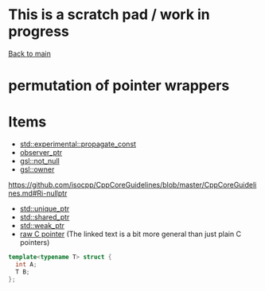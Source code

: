 # This is a scratch pad / work in progress

[Back to main](../README.md)

# permutation of pointer wrappers

# Items

* [std::experimental::propagate_const](https://en.cppreference.com/w/cpp/experimental/propagate_const)
* [observer_ptr](https://en.cppreference.com)
* [gsl::not_null](https://github.com/Microsoft/GSL/blob/master/include/gsl/pointers)
* [gsl::owner]()

https://github.com/isocpp/CppCoreGuidelines/blob/master/CppCoreGuidelines.md#Ri-nullptr

* [std::unique_ptr](https://en.cppreference.com)
* [std::shared_ptr](https://en.cppreference.com)
* [std::weak_ptr](https://en.cppreference.com)
* [raw C pointer](https://en.cppreference.com/book/pointers) (The linked text is a bit more general than just plain C pointers)

```c++
template<typename T> struct {
  int A;
  T B;
};
```
